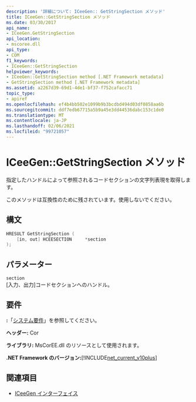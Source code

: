 ```yaml
---
description: '詳細について: ICeeGen:: GetStringSection メソッド'
title: ICeeGen::GetStringSection メソッド
ms.date: 03/30/2017
api_name:
- ICeeGen.GetStringSection
api_location:
- mscoree.dll
api_type:
- COM
f1_keywords:
- ICeeGen::GetStringSection
helpviewer_keywords:
- ICeeGen::GetStringSection method [.NET Framework metadata]
- GetStringSection method [.NET Framework metadata]
ms.assetid: a2267d39-69d1-4de1-bf37-f752cafacc71
topic_type:
- apiref
ms.openlocfilehash: ef4b4bb502e1099b9b3bcdbd494d03df0858aa6b
ms.sourcegitcommit: ddf7edb67715a5b9a45e3dd44536dabc153c1de0
ms.translationtype: MT
ms.contentlocale: ja-JP
ms.lasthandoff: 02/06/2021
ms.locfileid: "99721057"
---
```

# <a name="iceegengetstringsection-method"></a>ICeeGen::GetStringSection メソッド

指定したハンドルによって参照されるコードセクションの文字列表現を取得します。  
  
 このメソッドは互換性のために残されています。使用しないでください。  
  
## <a name="syntax"></a>構文  
  
```cpp  
HRESULT GetStringSection (  
    [in, out] HCEESECTION     *section  
);  
```  
  
## <a name="parameters"></a>パラメーター  

 `section`  
 [入力、出力]コードセクションへのハンドル。  
  
## <a name="requirements"></a>要件  

 **:**「[システム要件](../../get-started/system-requirements.md)」を参照してください。  
  
 **ヘッダー:** Cor  
  
 **ライブラリ:** MsCorEE.dll のリソースとして使用されます。  
  
 **.NET Framework のバージョン:**[!INCLUDE[net_current_v10plus](../../../../includes/net-current-v10plus-md.md)]  
  
## <a name="see-also"></a>関連項目

- [ICeeGen インターフェイス](iceegen-interface.md)
